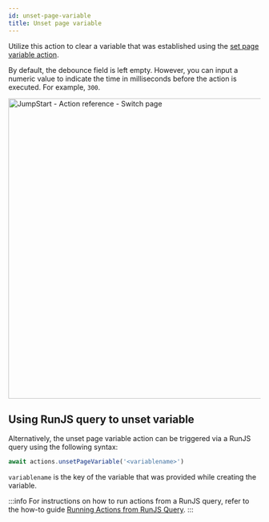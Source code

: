 ```yaml
---
id: unset-page-variable
title: Unset page variable
---
```


Utilize this action to clear a variable that was established using the [set page variable action](/docs/actions/set-page-variable).

By default, the debounce field is left empty. However, you can input a numeric value to indicate the time in milliseconds before the action is executed. For example, `300`.

<div style={{textAlign: 'center'}}>

<img className="screenshot-full" src="/img/actions/page/unsetpagevar2.png" alt="JumpStart - Action reference - Switch page" width="600"/>

</div>

## Using RunJS query to unset variable

Alternatively, the unset page variable action can be triggered via a RunJS query using the following syntax:
```js
await actions.unsetPageVariable('<variablename>')
```

`variablename` is the key of the variable that was provided while creating the variable.

:::info
For instructions on how to run actions from a RunJS query, refer to the how-to guide [Running Actions from RunJS Query](/docs/how-to/run-actions-from-runjs).
:::